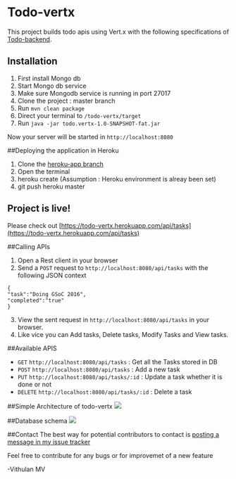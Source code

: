 # Todo-vertx
This project builds todo apis using Vert.x with the following specifications of [Todo-backend](http://todobackend.com/).

## Installation

1. First install Mongo db
2. Start Mongo db service
3. Make sure Mongodb service is running in port 27017
3. Clone the project : master branch
4. Run `mvn clean package`
5. Direct your terminal to `/todo-vertx/target`
6. Run `java -jar todo.vertx-1.0-SNAPSHOT-fat.jar`

Now your server will be started in `http://localhost:8080`

##Deploying the application in Heroku
1. Clone the [heroku-app branch](https://github.com/VIthulan/todo-vertx/tree/heroku-app)
2. Open the terminal 
3. heroku create (Assumption : Heroku environment is alreay been set) 
4. git push heroku master

## Project is live!
Please check out [https://todo-vertx.herokuapp.com/api/tasks](https://todo-vertx.herokuapp.com/api/tasks)

##Calling APIs

1. Open a Rest client in your browser
2. Send a `POST` request to `http://localhost:8080/api/tasks` with the following JSON context
```
{
"task":"Doing GSoC 2016",
"completed":"true"
}
```
3. View the sent request in `http://localhost:8080/api/tasks` in your browser.
4. Like vice you can Add tasks, Delete tasks, Modify Tasks and View tasks.

##Available APIS
* `GET` `http://localhost:8080/api/tasks` : Get all the Tasks stored in DB
* `POST` `http://localhost:8080/api/tasks` : Add a new task
* `PUT` `http://localhost:8080/api/tasks/:id` : Update a task whether it is done or not
* `DELETE` `http://localhost:8080/api/tasks/:id` : Delete a task

##Simple Architecture of todo-vertx
<img src = "http://i68.tinypic.com/303er5x.png">

##Database schema
<img src = "http://i67.tinypic.com/1yoen5.png">

##Contact 
The best way for potential contributors to contact is [posting a message in my issue tracker](https://github.com/VIthulan/todo-vertx/issues/new) 

Feel free to contribute for any bugs or for improvemet of a new feature

-Vithulan MV
